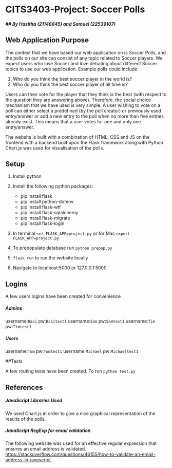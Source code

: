 # CITS3403-Project: Soccer Polls
##### ## By Hasitha (21146645) and Samuel (22539107)

## Web Application Purpose

The context that we have based our web application on is Soccer Polls, and the polls on our site can consist of any topic related to Soccer players. We expect users who love Soccer and love debating about different Soccer topics to use our web application. Example polls could include:

1. Who do you think the best soccer player in the world is?
2. Who do you think the best soccer player of all time is?

Users can then vote for the player that they think is the best (with respect to the question they are answering above). Therefore, the social choice mechanism that we have used is very simple. A user wishing to vote on a poll can either select a predefined (by the poll creator) or previously used entry/answer or add a new entry to the poll when no more than five entries already exist. This means that a user votes for one and only one entry/answer. 

The website is built with a combination of HTML, CSS and JS on the frontend with a backend built upon the Flask framework along with Python. Chart.js was used for visualisation of the polls.

## Setup

1. Install python
2. Install the following python packages:

	- pip install flask
	- pip install python-dotenv
	- pip install  flask-wtf
	- pip install  flask-sqlalchemy
	- pip install flask-migrate
	- pip install  flask-login

3. In terminal `set FLASK_APP=project.py` or for Mac `export FLASK_APP=project.py`

4. To prepopulate database run `python prepop.py`

5. `flask run` to run the website locally

6. Navigate to localhost:5000 or 127.0.0.1:5000

## Logins

A few users logins have been created for convenience

##### Admins

username:`Hasi` pw:`Hasitest1`
username:`Sam` pw:`Samtest1`
username:`Tim` pw:`Timtest1`

##### Users

username:`Tom` pw:`Tomtest1`
username:`Michael` pw:`Michaeltest1`

##Tests

A few routing tests have been created. To run `python test.py`

## References

##### JavaScript Libraries Used

We used Chart.js in order to give a nice graphical representation of the results of the polls.

##### JavaScript RegExp for email validation

The following website was used for an effective regular expression that ensures an email address is validated.
https://stackoverflow.com/questions/46155/how-to-validate-an-email-address-in-javascript 

